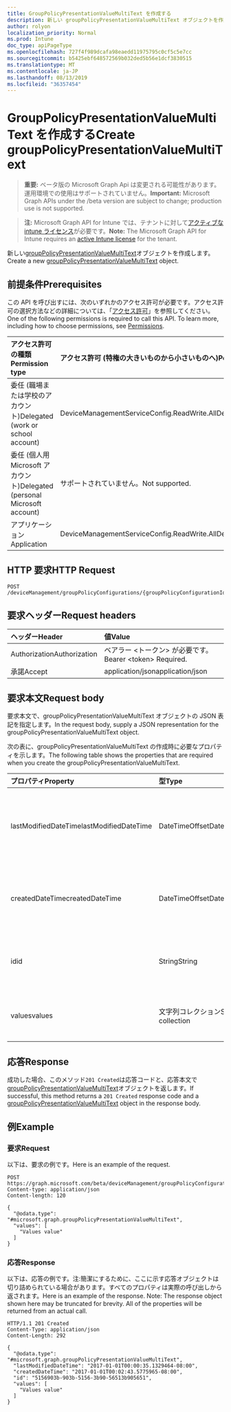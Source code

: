 ```yaml
---
title: GroupPolicyPresentationValueMultiText を作成する
description: 新しい groupPolicyPresentationValueMultiText オブジェクトを作成します。
author: rolyon
localization_priority: Normal
ms.prod: Intune
doc_type: apiPageType
ms.openlocfilehash: 727f4f989dcafa98eaedd11975795c0cf5c5e7cc
ms.sourcegitcommit: b5425ebf648572569b032ded5b56e1dcf3830515
ms.translationtype: MT
ms.contentlocale: ja-JP
ms.lasthandoff: 08/13/2019
ms.locfileid: "36357454"
---
```

# <a name="create-grouppolicypresentationvaluemultitext"></a><span data-ttu-id="68ed9-103">GroupPolicyPresentationValueMultiText を作成する</span><span class="sxs-lookup"><span data-stu-id="68ed9-103">Create groupPolicyPresentationValueMultiText</span></span>

> <span data-ttu-id="68ed9-104">**重要:** ベータ版の Microsoft Graph Api は変更される可能性があります。運用環境での使用はサポートされていません。</span><span class="sxs-lookup"><span data-stu-id="68ed9-104">**Important:** Microsoft Graph APIs under the /beta version are subject to change; production use is not supported.</span></span>

> <span data-ttu-id="68ed9-105">**注:** Microsoft Graph API for Intune では、テナントに対して[アクティブな intune ライセンス](https://go.microsoft.com/fwlink/?linkid=839381)が必要です。</span><span class="sxs-lookup"><span data-stu-id="68ed9-105">**Note:** The Microsoft Graph API for Intune requires an [active Intune license](https://go.microsoft.com/fwlink/?linkid=839381) for the tenant.</span></span>

<span data-ttu-id="68ed9-106">新しい[groupPolicyPresentationValueMultiText](../resources/intune-grouppolicy-grouppolicypresentationvaluemultitext.md)オブジェクトを作成します。</span><span class="sxs-lookup"><span data-stu-id="68ed9-106">Create a new [groupPolicyPresentationValueMultiText](../resources/intune-grouppolicy-grouppolicypresentationvaluemultitext.md) object.</span></span>

## <a name="prerequisites"></a><span data-ttu-id="68ed9-107">前提条件</span><span class="sxs-lookup"><span data-stu-id="68ed9-107">Prerequisites</span></span>
<span data-ttu-id="68ed9-p101">この API を呼び出すには、次のいずれかのアクセス許可が必要です。アクセス許可の選択方法などの詳細については、「[アクセス許可](/graph/permissions-reference)」を参照してください。</span><span class="sxs-lookup"><span data-stu-id="68ed9-p101">One of the following permissions is required to call this API. To learn more, including how to choose permissions, see [Permissions](/graph/permissions-reference).</span></span>

|<span data-ttu-id="68ed9-110">アクセス許可の種類</span><span class="sxs-lookup"><span data-stu-id="68ed9-110">Permission type</span></span>|<span data-ttu-id="68ed9-111">アクセス許可 (特権の大きいものから小さいものへ)</span><span class="sxs-lookup"><span data-stu-id="68ed9-111">Permissions (from most to least privileged)</span></span>|
|:---|:---|
|<span data-ttu-id="68ed9-112">委任 (職場または学校のアカウント)</span><span class="sxs-lookup"><span data-stu-id="68ed9-112">Delegated (work or school account)</span></span>|<span data-ttu-id="68ed9-113">DeviceManagementServiceConfig.ReadWrite.All</span><span class="sxs-lookup"><span data-stu-id="68ed9-113">DeviceManagementServiceConfig.ReadWrite.All</span></span>|
|<span data-ttu-id="68ed9-114">委任 (個人用 Microsoft アカウント)</span><span class="sxs-lookup"><span data-stu-id="68ed9-114">Delegated (personal Microsoft account)</span></span>|<span data-ttu-id="68ed9-115">サポートされていません。</span><span class="sxs-lookup"><span data-stu-id="68ed9-115">Not supported.</span></span>|
|<span data-ttu-id="68ed9-116">アプリケーション</span><span class="sxs-lookup"><span data-stu-id="68ed9-116">Application</span></span>|<span data-ttu-id="68ed9-117">DeviceManagementServiceConfig.ReadWrite.All</span><span class="sxs-lookup"><span data-stu-id="68ed9-117">DeviceManagementServiceConfig.ReadWrite.All</span></span>|

## <a name="http-request"></a><span data-ttu-id="68ed9-118">HTTP 要求</span><span class="sxs-lookup"><span data-stu-id="68ed9-118">HTTP Request</span></span>
<!-- {
  "blockType": "ignored"
}
-->
``` http
POST /deviceManagement/groupPolicyConfigurations/{groupPolicyConfigurationId}/definitionValues/{groupPolicyDefinitionValueId}/presentationValues
```

## <a name="request-headers"></a><span data-ttu-id="68ed9-119">要求ヘッダー</span><span class="sxs-lookup"><span data-stu-id="68ed9-119">Request headers</span></span>
|<span data-ttu-id="68ed9-120">ヘッダー</span><span class="sxs-lookup"><span data-stu-id="68ed9-120">Header</span></span>|<span data-ttu-id="68ed9-121">値</span><span class="sxs-lookup"><span data-stu-id="68ed9-121">Value</span></span>|
|:---|:---|
|<span data-ttu-id="68ed9-122">Authorization</span><span class="sxs-lookup"><span data-stu-id="68ed9-122">Authorization</span></span>|<span data-ttu-id="68ed9-123">ベアラー &lt;トークン&gt; が必要です。</span><span class="sxs-lookup"><span data-stu-id="68ed9-123">Bearer &lt;token&gt; Required.</span></span>|
|<span data-ttu-id="68ed9-124">承諾</span><span class="sxs-lookup"><span data-stu-id="68ed9-124">Accept</span></span>|<span data-ttu-id="68ed9-125">application/json</span><span class="sxs-lookup"><span data-stu-id="68ed9-125">application/json</span></span>|

## <a name="request-body"></a><span data-ttu-id="68ed9-126">要求本文</span><span class="sxs-lookup"><span data-stu-id="68ed9-126">Request body</span></span>
<span data-ttu-id="68ed9-127">要求本文で、groupPolicyPresentationValueMultiText オブジェクトの JSON 表記を指定します。</span><span class="sxs-lookup"><span data-stu-id="68ed9-127">In the request body, supply a JSON representation for the groupPolicyPresentationValueMultiText object.</span></span>

<span data-ttu-id="68ed9-128">次の表に、groupPolicyPresentationValueMultiText の作成時に必要なプロパティを示します。</span><span class="sxs-lookup"><span data-stu-id="68ed9-128">The following table shows the properties that are required when you create the groupPolicyPresentationValueMultiText.</span></span>

|<span data-ttu-id="68ed9-129">プロパティ</span><span class="sxs-lookup"><span data-stu-id="68ed9-129">Property</span></span>|<span data-ttu-id="68ed9-130">型</span><span class="sxs-lookup"><span data-stu-id="68ed9-130">Type</span></span>|<span data-ttu-id="68ed9-131">説明</span><span class="sxs-lookup"><span data-stu-id="68ed9-131">Description</span></span>|
|:---|:---|:---|
|<span data-ttu-id="68ed9-132">lastModifiedDateTime</span><span class="sxs-lookup"><span data-stu-id="68ed9-132">lastModifiedDateTime</span></span>|<span data-ttu-id="68ed9-133">DateTimeOffset</span><span class="sxs-lookup"><span data-stu-id="68ed9-133">DateTimeOffset</span></span>|<span data-ttu-id="68ed9-134">オブジェクトが最後に変更された日付と時刻。</span><span class="sxs-lookup"><span data-stu-id="68ed9-134">The date and time the object was last modified.</span></span> <span data-ttu-id="68ed9-135">[Grouppolicypresentationvalue](../resources/intune-grouppolicy-grouppolicypresentationvalue.md)から継承します。</span><span class="sxs-lookup"><span data-stu-id="68ed9-135">Inherited from [groupPolicyPresentationValue](../resources/intune-grouppolicy-grouppolicypresentationvalue.md)</span></span>|
|<span data-ttu-id="68ed9-136">createdDateTime</span><span class="sxs-lookup"><span data-stu-id="68ed9-136">createdDateTime</span></span>|<span data-ttu-id="68ed9-137">DateTimeOffset</span><span class="sxs-lookup"><span data-stu-id="68ed9-137">DateTimeOffset</span></span>|<span data-ttu-id="68ed9-138">オブジェクトが作成された日付と時刻。</span><span class="sxs-lookup"><span data-stu-id="68ed9-138">The date and time the object was created.</span></span> <span data-ttu-id="68ed9-139">[Grouppolicypresentationvalue](../resources/intune-grouppolicy-grouppolicypresentationvalue.md)から継承します。</span><span class="sxs-lookup"><span data-stu-id="68ed9-139">Inherited from [groupPolicyPresentationValue](../resources/intune-grouppolicy-grouppolicypresentationvalue.md)</span></span>|
|<span data-ttu-id="68ed9-140">id</span><span class="sxs-lookup"><span data-stu-id="68ed9-140">id</span></span>|<span data-ttu-id="68ed9-141">String</span><span class="sxs-lookup"><span data-stu-id="68ed9-141">String</span></span>|<span data-ttu-id="68ed9-142">エンティティのキー。</span><span class="sxs-lookup"><span data-stu-id="68ed9-142">Key of the entity.</span></span> <span data-ttu-id="68ed9-143">[Grouppolicypresentationvalue](../resources/intune-grouppolicy-grouppolicypresentationvalue.md)から継承します。</span><span class="sxs-lookup"><span data-stu-id="68ed9-143">Inherited from [groupPolicyPresentationValue](../resources/intune-grouppolicy-grouppolicypresentationvalue.md)</span></span>|
|<span data-ttu-id="68ed9-144">values</span><span class="sxs-lookup"><span data-stu-id="68ed9-144">values</span></span>|<span data-ttu-id="68ed9-145">文字列コレクション</span><span class="sxs-lookup"><span data-stu-id="68ed9-145">String collection</span></span>|<span data-ttu-id="68ed9-146">関連付けられたプレゼンテーションに対して空ではない文字列のコレクション。</span><span class="sxs-lookup"><span data-stu-id="68ed9-146">A collection of non-empty strings for the associated presentation.</span></span>|



## <a name="response"></a><span data-ttu-id="68ed9-147">応答</span><span class="sxs-lookup"><span data-stu-id="68ed9-147">Response</span></span>
<span data-ttu-id="68ed9-148">成功した場合、このメソッド`201 Created`は応答コードと、応答本文で[groupPolicyPresentationValueMultiText](../resources/intune-grouppolicy-grouppolicypresentationvaluemultitext.md)オブジェクトを返します。</span><span class="sxs-lookup"><span data-stu-id="68ed9-148">If successful, this method returns a `201 Created` response code and a [groupPolicyPresentationValueMultiText](../resources/intune-grouppolicy-grouppolicypresentationvaluemultitext.md) object in the response body.</span></span>

## <a name="example"></a><span data-ttu-id="68ed9-149">例</span><span class="sxs-lookup"><span data-stu-id="68ed9-149">Example</span></span>

### <a name="request"></a><span data-ttu-id="68ed9-150">要求</span><span class="sxs-lookup"><span data-stu-id="68ed9-150">Request</span></span>
<span data-ttu-id="68ed9-151">以下は、要求の例です。</span><span class="sxs-lookup"><span data-stu-id="68ed9-151">Here is an example of the request.</span></span>
``` http
POST https://graph.microsoft.com/beta/deviceManagement/groupPolicyConfigurations/{groupPolicyConfigurationId}/definitionValues/{groupPolicyDefinitionValueId}/presentationValues
Content-type: application/json
Content-length: 120

{
  "@odata.type": "#microsoft.graph.groupPolicyPresentationValueMultiText",
  "values": [
    "Values value"
  ]
}
```

### <a name="response"></a><span data-ttu-id="68ed9-152">応答</span><span class="sxs-lookup"><span data-stu-id="68ed9-152">Response</span></span>
<span data-ttu-id="68ed9-p105">以下は、応答の例です。注:簡潔にするために、ここに示す応答オブジェクトは切り詰められている場合があります。すべてのプロパティは実際の呼び出しから返されます。</span><span class="sxs-lookup"><span data-stu-id="68ed9-p105">Here is an example of the response. Note: The response object shown here may be truncated for brevity. All of the properties will be returned from an actual call.</span></span>
``` http
HTTP/1.1 201 Created
Content-Type: application/json
Content-Length: 292

{
  "@odata.type": "#microsoft.graph.groupPolicyPresentationValueMultiText",
  "lastModifiedDateTime": "2017-01-01T00:00:35.1329464-08:00",
  "createdDateTime": "2017-01-01T00:02:43.5775965-08:00",
  "id": "5156903b-903b-5156-3b90-56513b905651",
  "values": [
    "Values value"
  ]
}
```






